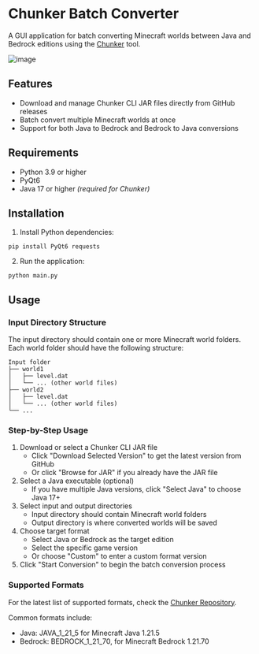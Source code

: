 # Chunker Batch Converter

A GUI application for batch converting Minecraft worlds between Java and Bedrock editions using the [Chunker](https://github.com/HiveGamesOSS/Chunker) tool.

![image](https://github.com/user-attachments/assets/dd70c335-52df-45c1-b5c1-9d7c81e4b3b5)

## Features

- Download and manage Chunker CLI JAR files directly from GitHub releases
- Batch convert multiple Minecraft worlds at once
- Support for both Java to Bedrock and Bedrock to Java conversions

## Requirements

- Python 3.9 or higher
- PyQt6
- Java 17 or higher *(required for Chunker)*

## Installation

1. Install Python dependencies:
```
pip install PyQt6 requests
```

2. Run the application:
```
python main.py
```

## Usage

### Input Directory Structure

The input directory should contain one or more Minecraft world folders. Each world folder should have the following structure:

```
Input folder
├── world1
│   ├── level.dat
│   └── ... (other world files)
├── world2
│   ├── level.dat
│   └── ... (other world files)
└── ...
```

### Step-by-Step Usage

1. Download or select a Chunker CLI JAR file
   - Click "Download Selected Version" to get the latest version from GitHub
   - Or click "Browse for JAR" if you already have the JAR file
2. Select a Java executable (optional)
   - If you have multiple Java versions, click "Select Java" to choose Java 17+
3. Select input and output directories
   - Input directory should contain Minecraft world folders
   - Output directory is where converted worlds will be saved
4. Choose target format
   - Select Java or Bedrock as the target edition
   - Select the specific game version
   - Or choose "Custom" to enter a custom format version
5. Click "Start Conversion" to begin the batch conversion process

### Supported Formats

For the latest list of supported formats, check the [Chunker Repository](https://github.com/HiveGamesOSS/Chunker/blob/main/README.md).

Common formats include:
- Java: JAVA_1_21_5 for Minecraft Java 1.21.5
- Bedrock: BEDROCK_1_21_70, for Minecraft Bedrock 1.21.70
